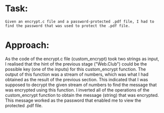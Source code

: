 # Task:
```
Given an encrypt.c file and a password-protected .pdf file, I had to find the password that was used to protect the .pdf file. 
```

# Approach:
As the code of the encrypt.c file (custom_encrypt) took two strings as input, I realised that the hint of the previous stage ("Web.Club") could be the possible key (one of the inputs) for this custom_encrypt function. The output of this function was a stream of numbers, which was what I had obtained as the result of the previous section. This indicated that I was supposed to decrypt the given stream of numbers to find the message that was encrypted using this function. I inverted all of the operations of the custom_encrypt function to obtain the message (string) that was encrypted. 
This message worked as the password that enabled me to view the protected .pdf file. 
